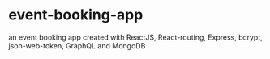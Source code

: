 # event-booking-app
an event booking app created with ReactJS, React-routing, Express, bcrypt, json-web-token, GraphQL and MongoDB
